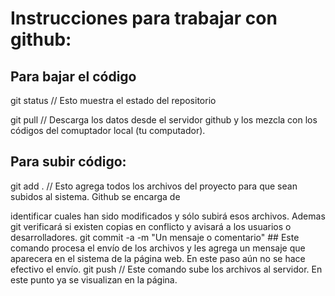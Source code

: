 # Instrucciones para trabajar con github:
## Para bajar el código


git status // Esto muestra el estado del repositorio


git pull // Descarga los datos desde el servidor github y los mezcla con los códigos del comuptador local (tu computador).


## Para subir código:

git add . // Esto agrega todos los archivos del proyecto para que sean subidos al sistema. Github se encarga de 

identificar cuales han sido modificados y sólo subirá esos archivos. Ademas git verificará si existen copias en conflicto y avisará a los usuarios o desarrolladores.
git commit -a -m "Un mensaje o comentario" ## Este comando procesa el envío de los archivos y les agrega un mensaje que aparecera en el sistema de la página web. En este paso aún no se hace efectivo el envío.
git push // Este comando sube los archivos al servidor. En este punto ya se visualizan en la página.
